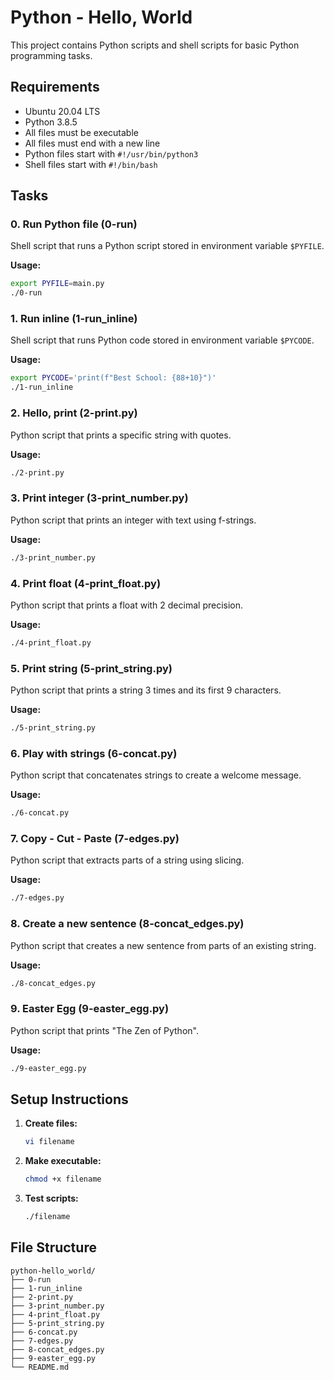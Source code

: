 # Python - Hello, World

This project contains Python scripts and shell scripts for basic Python programming tasks.

## Requirements

- Ubuntu 20.04 LTS
- Python 3.8.5
- All files must be executable
- All files must end with a new line
- Python files start with `#!/usr/bin/python3`
- Shell files start with `#!/bin/bash`

## Tasks

### 0. Run Python file (0-run)
Shell script that runs a Python script stored in environment variable `$PYFILE`.

**Usage:**
```bash
export PYFILE=main.py
./0-run
```

### 1. Run inline (1-run_inline)
Shell script that runs Python code stored in environment variable `$PYCODE`.

**Usage:**
```bash
export PYCODE='print(f"Best School: {88+10}")'
./1-run_inline
```

### 2. Hello, print (2-print.py)
Python script that prints a specific string with quotes.

**Usage:**
```bash
./2-print.py
```

### 3. Print integer (3-print_number.py)
Python script that prints an integer with text using f-strings.

**Usage:**
```bash
./3-print_number.py
```

### 4. Print float (4-print_float.py)
Python script that prints a float with 2 decimal precision.

**Usage:**
```bash
./4-print_float.py
```

### 5. Print string (5-print_string.py)
Python script that prints a string 3 times and its first 9 characters.

**Usage:**
```bash
./5-print_string.py
```

### 6. Play with strings (6-concat.py)
Python script that concatenates strings to create a welcome message.

**Usage:**
```bash
./6-concat.py
```

### 7. Copy - Cut - Paste (7-edges.py)
Python script that extracts parts of a string using slicing.

**Usage:**
```bash
./7-edges.py
```

### 8. Create a new sentence (8-concat_edges.py)
Python script that creates a new sentence from parts of an existing string.

**Usage:**
```bash
./8-concat_edges.py
```

### 9. Easter Egg (9-easter_egg.py)
Python script that prints "The Zen of Python".

**Usage:**
```bash
./9-easter_egg.py
```

## Setup Instructions

1. **Create files:**
   ```bash
   vi filename
   ```

2. **Make executable:**
   ```bash
   chmod +x filename
   ```

3. **Test scripts:**
   ```bash
   ./filename
   ```

## File Structure
```
python-hello_world/
├── 0-run
├── 1-run_inline
├── 2-print.py
├── 3-print_number.py
├── 4-print_float.py
├── 5-print_string.py
├── 6-concat.py
├── 7-edges.py
├── 8-concat_edges.py
├── 9-easter_egg.py
└── README.md
```
